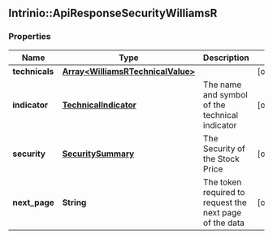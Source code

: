 ## Intrinio::ApiResponseSecurityWilliamsR

### Properties
Name | Type | Description | Notes
------------ | ------------- | ------------- | -------------
**technicals** | [**Array&lt;WilliamsRTechnicalValue&gt;**](WilliamsRTechnicalValue.md) |  | [optional] 
**indicator** | [**TechnicalIndicator**](TechnicalIndicator.md) | The name and symbol of the technical indicator | [optional] 
**security** | [**SecuritySummary**](SecuritySummary.md) | The Security of the Stock Price | [optional] 
**next_page** | **String** | The token required to request the next page of the data | [optional] 


